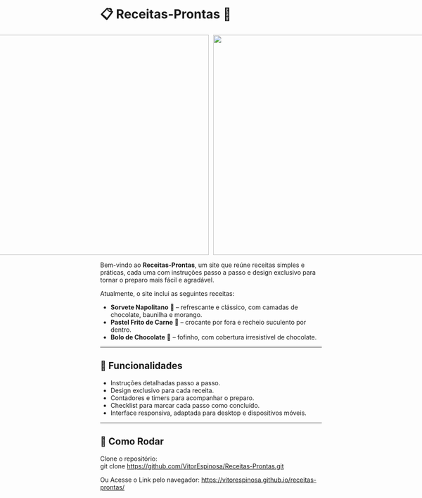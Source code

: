 # 📋 Receitas-Prontas 🍴

<div style="display: flex; gap: 10px; justify-content: center;">
  <img src="https://github.com/user-attachments/assets/4a8b5fe1-c7d8-43ed-8d12-0fc516587215" width="500" />
  <img src="https://github.com/user-attachments/assets/8ef38ee1-3abf-4685-b3fa-215ddd0a2b66" width="500" />
</div>

Bem-vindo ao **Receitas-Prontas**, um site que reúne receitas simples e práticas, cada uma com instruções passo a passo e design exclusivo para tornar o preparo mais fácil e agradável.  

Atualmente, o site inclui as seguintes receitas:  

- **Sorvete Napolitano** 🍨 – refrescante e clássico, com camadas de chocolate, baunilha e morango.  
- **Pastel Frito de Carne** 🥟 – crocante por fora e recheio suculento por dentro.  
- **Bolo de Chocolate** 🍫 – fofinho, com cobertura irresistível de chocolate.

---

## 🔹 Funcionalidades
 
- Instruções detalhadas passo a passo.  
- Design exclusivo para cada receita.  
- Contadores e timers para acompanhar o preparo.  
- Checklist para marcar cada passo como concluído.  
- Interface responsiva, adaptada para desktop e dispositivos móveis.

---

## 🚀 Como Rodar

Clone o repositório:  
git clone https://github.com/VitorEspinosa/Receitas-Prontas.git

Ou Acesse o Link pelo navegador:
https://vitorespinosa.github.io/receitas-prontas/
